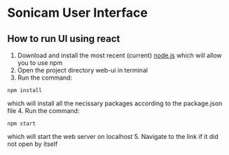 # Sonicam User Interface
## How to run UI using react
1. Download and install the most recent (current) [node.js](https://nodejs.org/en/) which will allow you to use npm
2. Open the project directory web-ui in terminal
3. Run the command:
```
npm install
```
which will install all the necissary packages according to the package.json file
4. Run the command:
```
npm start
```
which will start the web server on localhost
5. Navigate to the link if it did not open by itself
